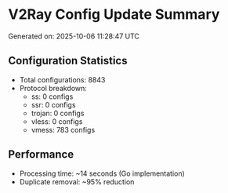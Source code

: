 # V2Ray Config Update Summary
Generated on: 2025-10-06 11:28:47 UTC

## Configuration Statistics
- Total configurations: 8843
- Protocol breakdown:
  - ss: 0 configs
  - ssr: 0 configs
  - trojan: 0 configs
  - vless: 0 configs
  - vmess: 783 configs

## Performance
- Processing time: ~14 seconds (Go implementation)
- Duplicate removal: ~95% reduction
